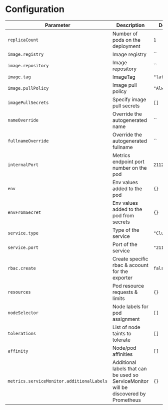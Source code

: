# Configuration

Parameter | Description | Default
--- | --- | ---
`replicaCount` | Number of pods on the deployment | `1`
`image.registry` | Image registry | ``
`image.repository` | Image repository | ``
`image.tag` | ImageTag | `"latest"`
`image.pullPolicy` | Image pull policy | `"Always"`
`imagePullSecrets` | Specify image pull secrets | `[]`
`nameOverride` | Override the autogenerated name | ``
`fullnameOverride` | Override the autogenerated fullname  | ``
`internalPort` | Metrics endpoint port number on the pod | `2112`
`env` | Env values added to the pod | `{}`
`envFromSecret` | Env values added to the pod from secrets | `{}`
`service.type` | Type of the service | `"ClusterIP"`
`service.port` | Port of the service | `"2112"`
`rbac.create` | Create specific rbac & acoount for the exporter | `false`
`resources` | Pod resource requests & limits | `{}`
`nodeSelector` | Node labels for pod assignment | `[]`
`tolerations` | List of node taints to tolerate | `[]`
`affinity` | Node/pod affinities | `[]`
`metrics.serviceMonitor.additionalLabels` | Additional labels that can be used so ServiceMonitor will be discovered by Prometheus | `{}`